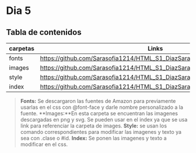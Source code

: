 # Dia 5
## Tabla de contenidos
| carpetas| Links  |
|--|--|
| fonts | https://github.com/Sarasofia1214/HTML_S1_DiazSara/tree/master/Dia5/fonts |
| images| https://github.com/Sarasofia1214/HTML_S1_DiazSara/tree/master/Dia5/images |
| style | https://github.com/Sarasofia1214/HTML_S1_DiazSara/tree/master/Dia5/style |
| index | https://github.com/Sarasofia1214/HTML_S1_DiazSara/blob/master/Dia5/index.html |

>**Fonts:** Se descargaron las fuentes de Amazon para previamente usarlas en el css con @font-face y darle nombre personalizado a la fuente.
>**Images:**En esta carpeta se encuentran las imagenes descargadas en png y svg. Se pueden usar en el index ya que se usa link para referenciar la carpeta de images.
>**Style:** se usan los comando correspondientes para modificar las imagenes y texto ya sea con .clase o #id.
>**Index:** Se ponen las imagenes y texto a modificar en el css.

